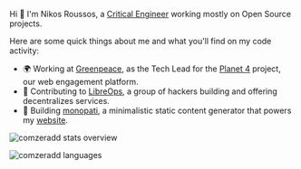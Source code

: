 Hi 👋 I'm Nikos Roussos, a [Critical Engineer](https://criticalengineering.org/) working mostly on Open Source projects.

Here are some quick things about me and what you'll find on my code activity:

- 🌍 Working at [Greenpeace](https://github.com/greenpeace/), as the Tech Lead for the [Planet 4](https://github.com/greenpeace/planet4) project, our web engagement platform.
- 🔧 Contributing to [LibreOps](https://github.com/libreops/), a group of hackers building and offering decentralizes services.
- 🏃 Building [monopati](https://github.com/comzeradd/monopati),  a minimalistic static content generator that powers my [website](https://roussos.cc/).

![comzeradd stats overview](https://github-readme-stats.vercel.app/api?username=comzeradd&count_private=true&show_icons=true&hide_title=true)

![comzeradd languages](https://github-readme-stats.vercel.app/api/top-langs/?username=comzeradd&layout=compact&langs_count=6&hide_title=true&hide=html)
